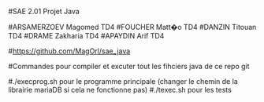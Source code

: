 #SAE 2.01 Projet Java

#ARSAMERZOEV Magomed TD4 #FOUCHER Matt�o TD4 #DANZIN Titouan TD4 #DRAME Zakharia TD4 #APAYDIN Arif TD4

#https://github.com/MagOrl/sae_java

#Commandes pour compiler et excuter tout les fihciers java de ce repo git

#./execprog.sh pour le programme principale (changer le chemin de la librairie mariaDB si cela ne fonctionne pas)
#./texec.sh pour les tests
